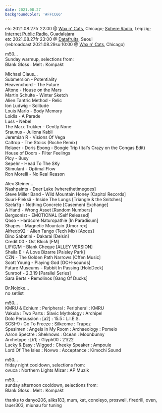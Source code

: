 ```yaml
---
date: 2021.08.27
backgroundColor: '#FFCC66'
---
```


etc 2021.08.27fr 22:00 @ [Wax n' Cats](http://www.twitch.tv/waxncats), Chicago; [](http://www.youtube.com/maindrainstudios/)[Sphere Radio](http://www.sphere-radio.net/), Leipzig; [Internet Public Radio](https://www.youtube.com/maindrainstudios), Guadalajara  
etc 2021.08.27fr 23:00 @ [Datafruits](http://www.datafruits.fm/), Seoul  
(rebroadcast 2021.08.29su 10:00 @ [Wax n' Cats](http://www.twitch.tv/waxncats), Chicago)  

m50...  
Sunday warmup, selections from:  
Blank Gloss : Melt : Kompakt  

Michael Claus...  
Submersion - Potentiality  
Heavenchord - The Future  
Altone - House on the Mars  
Martin Schulte - Winter Sketch  
Alien Tantric Method - Relic  
Ion Ludwig - Solitude  
Louis Marlo - Body Memory  
Loidis - A Parade  
Luss - Nebel  
The Marx Trukker - Gently None  
Sraunus - Juliona Kabli  
Jeremiah R - Visions Of Vega  
Caltrop - The Stoics (Roche Remix)  
Relaxer - Doris Ebong - Boogie Trip (Ital's Crazy on the Congas Edit)  
House of Doors - Filter Feelings  
Ploy - Busy  
Sepehr - Head To The SKy  
Stimulant - Optimal Flow  
Ron Morelli - No Real Reason  

Alex Steiner...  
Nashpaints - Deer Lake \[wherethetimegoes\]  
Steve Miller Band - Wild Mountain Honey \[Capitol Records\]  
Suuri-Pieksä - Inside The Lungs \[Triangle & the Snitches\]  
Szela?g - Nothing Concrete \[Casement Exchange\]  
A Hand - Wrong Asset \[Random Numbers\]  
Bergsonist - EMOTIONAL \[Self Released\]  
Qoso - Hardcore Naturopathie \[In Paradisum\]  
Shapes - Magnetic Mountain \[Umor rex\]  
Alfredo92 - Alien Tango (Tech Mix) \[Axces\]  
Dino Sabatini - Dakarai \[Delsin\]  
Credit 00 - Ost Block \[FM\]  
L/F/D/M - Blank Cheque \[ALLEY VERSION\]  
Sheila E - A Love Bizarre \[Paisley Park\]  
CZN - The Golden Path Narrows \[Offen Music\]  
Scott Young - Playing God \[OOH-sounds\]  
Future Museums - Rabbit In Passing \[HoloDeck\]  
Sunroof - 2.3.19 \[Parallel Series\]  
Sara Berts - Remolinos \[Gang Of Ducks\]  

Dr.Nojoke...  
no setlist  

m50...  
KMRU & Echium : Peripheral : Peripheral : KMRU  
Vakula : Two Parts : Slavic Mythology : Archipel  
Dolo Percussion : \[a2\] : 15.5 : L.I.E.S.  
SCSI-9 : Go To Freeze : Silkcome : Trapez  
Spesimen : Angels In My Room : Archaeology : Pomelo  
Aaron Spectre : Sheknows : Ocean : Moonbunny  
Archetype : \[b1\] : Glyph00 : 21/22  
Lucky & Easy : Wigged : Cheeky Speaker : Ampoule  
Lord Of The Isles : Novwo : Acceptance : Kimochi Sound  

m50...  
friday night cooldown, selections from:  
ovuca : Northern Lights Mizar : AP Muzik  

m50...  
sunday afternoon cooldown, selections from:  
Blank Gloss : Melt : Kompakt  

thanks to danyo206, aliks183, mum, kat, conoleyo, proswell, firedrill, oven, lauer303, miunau for tuning